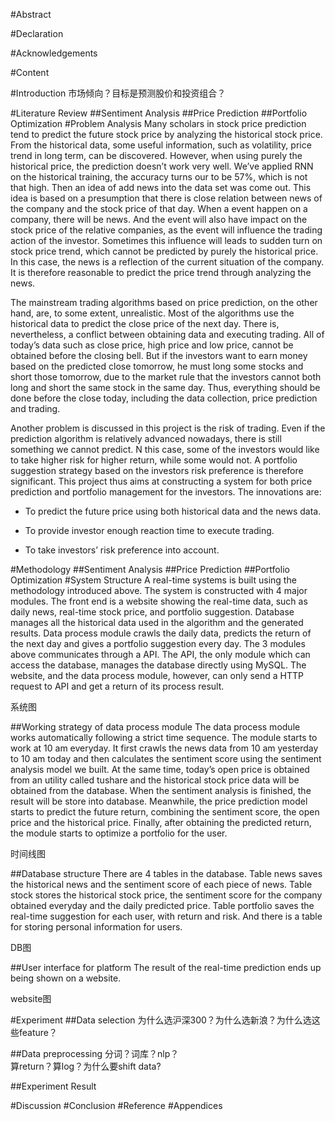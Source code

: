 #Abstract

#Declaration

#Acknowledgements

#Content

#Introduction
市场倾向？目标是预测股价和投资组合？

#Literature Review
##Sentiment Analysis
##Price Prediction
##Portfolio Optimization
#Problem Analysis
Many scholars in stock price prediction tend to predict the future stock price by analyzing the historical stock price. From the historical data, some useful information, such as volatility, price trend in long term, can be discovered. However, when using purely the historical price, the prediction doesn’t work very well. We’ve applied RNN on the historical training, the accuracy turns our to be 57%, which is not that high. Then an idea of add news into the data set was come out. This idea is based on a presumption that there is close relation between news of the company and the stock price of that day. When a event happen on a company, there will be news. And the event will also have impact on the stock price of the relative companies, as the event will influence the trading action of the investor. Sometimes this influence will leads to sudden turn on stock price trend, which cannot be predicted by purely the historical price. In this case, the news is a reflection of the current situation of the company. It is therefore reasonable to predict the price trend through analyzing the news.

The mainstream trading algorithms based on price prediction, on the other hand, are, to some extent, unrealistic. Most of the algorithms use the historical data to predict the close price of the next day. There is, nevertheless, a conflict between obtaining data and executing trading. All of today’s data such as close price, high price and low price, cannot be obtained before the closing bell. But if the investors want to earn money based on the predicted close tomorrow, he must long some stocks and short those tomorrow, due to the market rule that the investors cannot both long and short the same stock in the same day. Thus, everything should be done before the close today, including the data collection, price prediction and trading.

Another problem is discussed in this project is the risk of trading. Even if the prediction algorithm is relatively advanced nowadays, there is still something we cannot predict. N this case, some of the investors would like to take higher risk for higher return, while some would not. A portfolio suggestion strategy based on the investors risk preference is therefore significant. 
This project thus aims at constructing a system for both price prediction and portfolio management for the investors. The innovations are:

* To predict the future price using both historical data and the news data.

* To provide investor enough reaction time to execute trading.

* To take investors’ risk preference into account.

#Methodology
##Sentiment Analysis
##Price Prediction
##Portfolio Optimization
#System Structure
A real-time systems is built using the methodology introduced above. The system is constructed with 4 major modules. The front end is a website showing the real-time data, such as daily news, real-time stock price, and portfolio suggestion. Database manages all the historical data used in the algorithm and the generated results. Data process module crawls the daily data, predicts the return of the next day and gives a portfolio suggestion every day. The 3 modules above communicates through a API. The API, the only module which can access the database, manages the database directly using MySQL. The website, and the data process module, however, can only send a HTTP request to API and get a return of its process result.

系统图

##Working strategy of data process module
The data process module works automatically following a strict time sequence. The module starts to work at 10 am everyday. It first crawls the news data from 10 am yesterday to 10 am today and then calculates the sentiment score using the sentiment analysis model we built. At the same time, today’s open price is obtained from an utility called tushare and the historical stock price data will be obtained from the database. When the sentiment analysis is finished, the result will be store into database. Meanwhile, the price prediction model starts to predict the future return, combining the sentiment score, the open price and the historical price. Finally, after obtaining the predicted return, the module starts to optimize a portfolio for the user.

时间线图

##Database structure
There are 4 tables in the database. Table news saves the historical news and the sentiment score of each piece of news. Table stock stores the historical stock price, the sentiment score for the company obtained everyday and the daily predicted price. Table portfolio saves the real-time suggestion for each user, with return and risk. And there is a table for storing personal information for users.

DB图

##User interface for platform
The result of the real-time prediction ends up being shown on a website. 

website图

#Experiment
##Data selection
为什么选沪深300？为什么选新浪？为什么选这些feature？

##Data preprocessing
分词？词库？nlp？  
算return？算log？为什么要shift data?

##Experiment Result

#Discussion
#Conclusion
#Reference
#Appendices
